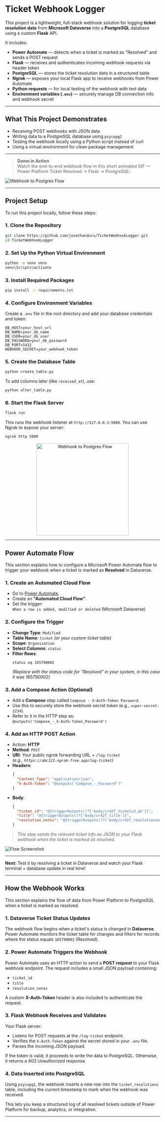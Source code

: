 # Ticket Webhook Logger

This project is a lightweight, full-stack webhook solution for logging **ticket resolution data** from **Microsoft Dataverse** into a **PostgreSQL** database using a custom **Flask** API.

It includes:

- **Power Automate** — detects when a ticket is marked as "Resolved" and sends a POST request
- **Flask** — receives and authenticates incoming webhook requests via header token
- **PostgreSQL** — stores the ticket resolution data in a structured table
- **Ngrok** — exposes your local Flask app to receive webhooks from Power Automate
- **Python requests** — for local testing of the webhook with test data
- **Environment variables (`.env`)** — securely manage DB connection info and webhook secret

---

## What This Project Demonstrates

- Receiving POST webhooks with JSON data
- Writing data to a PostgreSQL database using `psycopg2`
- Testing the webhook locally using a Python script instead of curl
- Using a virtual environment for clean package management

---

> **Demo in Action**  
> Watch the end-to-end webhook flow in this short animated GIF — Power Platform Ticket Resolved → Flask → PostgreSQL:

![Webhook to Postgres Flow](https://raw.githubusercontent.com/jonathanduru/TicketWebhookLogger/refs/heads/main/images/webhook-demo2.gif)

---


## Project Setup

To run this project locally, follow these steps:

### 1. Clone the Repository
```bash
git clone https://github.com/jonathanduru/TicketWebhookLogger.git
cd TicketWebhookLogger
```

### 2. Set Up the Python Virtual Environment
```bash
python -m venv venv
venv\Scripts\activate
```

### 3. Install Required Packages
```bash
pip install -r requirements.txt
```

### 4. Configure Environment Variables

Create a `.env` file in the root directory and add your database credentials and token:
```env
DB_HOST=your_host_url
DB_NAME=your_db_name
DB_USER=your_db_user
DB_PASSWORD=your_db_password
DB_PORT=5432
WEBHOOK_SECRET=your_webhook_token
```

### 5. Create the Database Table
```bash
python create_table.py
```
To add columns later (like `received_at`), use:
```bash
python alter_table.py
```

### 6. Start the Flask Server
```bash
flask run
```
This runs the webhook listener at `http://127.0.0.1:5000`. You can use Ngrok to expose your server:
```bash
ngrok http 5000
```

<div align="center">
  <img src="https://raw.githubusercontent.com/jonathanduru/TicketWebhookLogger/main/images/WebhookLoggerFlowChart.png" alt="Webhook to Postgres Flow" width="300"/>
</div>

---

## Power Automate Flow

This section explains how to configure a Microsoft Power Automate flow to trigger your webhook when a ticket is marked as **Resolved** in Dataverse.

### 1. Create an Automated Cloud Flow
- Go to [Power Automate](https://flow.microsoft.com).
- Create an **"Automated Cloud Flow"**. 
- Set the trigger:  
  `When a row is added, modified or deleted` (Microsoft Dataverse)

### 2. Configure the Trigger
- **Change Type**: `Modified`
- **Table Name**: `ticket` *(or your custom ticket table)*
- **Scope**: `Organization`
- **Select Columns**: `status`
- **Filter Rows**:  
  ```plaintext
  status eq 165790002
  ```
  *(Replace with the status code for "Resolved" in your system, in this case it was 165790002)*

### 3. Add a Compose Action (Optional)
- Add a **Compose** step called `Compose - X-Auth-Token Password`.
- Use this to securely store the webhook secret token (e.g., `super-secret-1234`).
- Refer to it in the HTTP step as:  
  `@outputs('Compose_-_X-Auth-Token_Password')`

### 4. Add an HTTP POST Action
- Action: **HTTP**
- **Method**: `POST`
- **URI**: Your public ngrok forwarding URL + `/log-ticket`  
  *(e.g., `https://abc123.ngrok-free.app/log-ticket`)*
- **Headers**:
  ```json
  {
    "Content-Type": "application/json",
    "X-Auth-Token": "@outputs('Compose_-_Password')"
  }
  ```
- **Body**:
  ```json
  {
    "ticket_id": "@{triggerOutputs()?['body/cr42f_ticketid_pk']}",
    "title": "@{triggerOutputs()?['body/cr42f_title']}",
    "resolution_notes": "@{triggerOutputs()?['body/cr42f_resolutionnotesnew']}"
  }
  ```

> *This step sends the relevant ticket info as JSON to your Flask webhook when the ticket is marked as resolved.*

![Flow Screenshot](https://raw.githubusercontent.com/jonathanduru/TicketWebhookLogger/refs/heads/main/images/HTTP_POST_Flow.png)

---

**Next:** Test it by resolving a ticket in Dataverse and watch your Flask terminal + database update in real time!

---

## How the Webhook Works

This section explains the flow of data from Power Platform to PostgreSQL when a ticket is marked as resolved.

### 1. Dataverse Ticket Status Updates

The webhook flow begins when a ticket's status is changed in **Dataverse**. Power Automate monitors the ticket table for changes and filters for records where the status equals `165790002` (Resolved).

### 2. Power Automate Triggers the Webhook

Power Automate uses an HTTP action to send a **POST request** to your Flask webhook endpoint. The request includes a small JSON payload containing:

- `ticket_id`
- `title`
- `resolution_notes`

A custom **X-Auth-Token** header is also included to authenticate the request.

### 3. Flask Webhook Receives and Validates

Your Flask server:

- Listens for POST requests at the `/log-ticket` endpoint.
- Verifies the `X-Auth-Token` against the secret stored in your `.env` file.
- Parses the incoming JSON payload.

If the token is valid, it proceeds to write the data to PostgreSQL. Otherwise, it returns a 403 Unauthorized response.

### 4. Data Inserted into PostgreSQL

Using `psycopg2`, the webhook inserts a new row into the `ticket_resolutions` table, including the current timestamp to mark when the webhook was received.

This lets you keep a structured log of all resolved tickets outside of Power Platform for backup, analytics, or integration.

---






